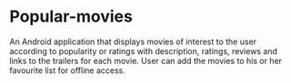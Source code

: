 # Popular-movies
An Android application that displays movies of interest to the user according to popularity or ratings with description, ratings, reviews and links to the trailers for each movie. User can add the movies to his or her favourite list for offline access.
